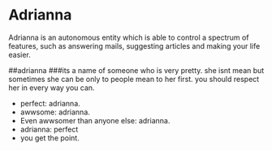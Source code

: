 # Adrianna
Adrianna is an autonomous entity which is able to control a spectrum of features, such as answering mails, suggesting articles and making your life easier. 


##adrianna
###its a name of someone who is very pretty. she isnt mean but sometimes she can be only to people mean to her first. you should respect her in every way you can. 

* perfect: adrianna. 
* awwsome: adrianna. 
* Even awwsomer than anyone else: adrianna. 
* adrianna: perfect 
* you get the point. 
